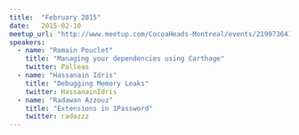 ```yaml
---
title:  "February 2015"
date:   2015-02-10
meetup_url: "http://www.meetup.com/CocoaHeads-Montreal/events/219973641/"
speakers:
  - name: "Romain Pouclet"
    title: "Managing your dependencies using Carthage"
    twitter: Palleas
  - name: "Hassanain Idris"
    title: "Debugging Memory Leaks"
    twitter: HassanainIdris
  - name: "Radawan Azzouz"
    title: "Extensions in 1Password"
    twitter: radazzz
---
```

